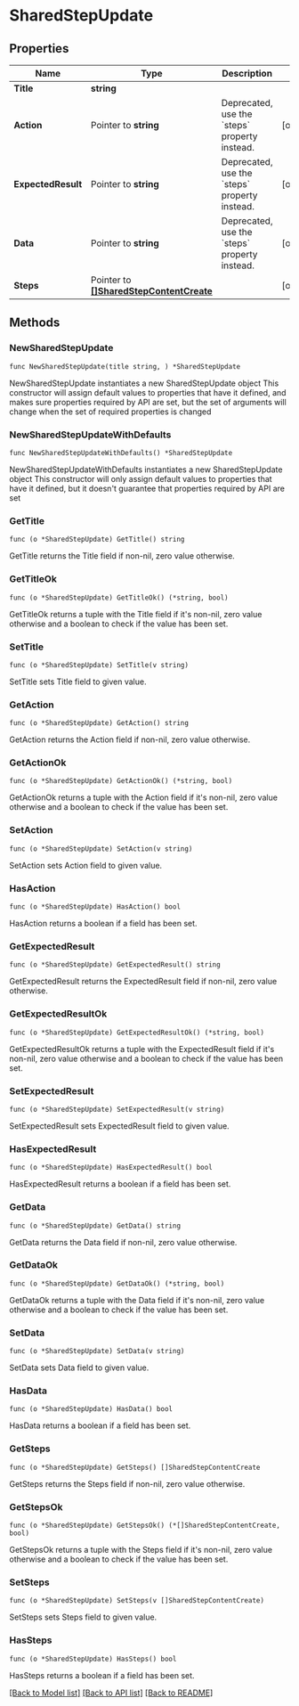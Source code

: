 # SharedStepUpdate

## Properties

Name | Type | Description | Notes
------------ | ------------- | ------------- | -------------
**Title** | **string** |  | 
**Action** | Pointer to **string** | Deprecated, use the &#x60;steps&#x60; property instead. | [optional] 
**ExpectedResult** | Pointer to **string** | Deprecated, use the &#x60;steps&#x60; property instead. | [optional] 
**Data** | Pointer to **string** | Deprecated, use the &#x60;steps&#x60; property instead. | [optional] 
**Steps** | Pointer to [**[]SharedStepContentCreate**](SharedStepContentCreate.md) |  | [optional] 

## Methods

### NewSharedStepUpdate

`func NewSharedStepUpdate(title string, ) *SharedStepUpdate`

NewSharedStepUpdate instantiates a new SharedStepUpdate object
This constructor will assign default values to properties that have it defined,
and makes sure properties required by API are set, but the set of arguments
will change when the set of required properties is changed

### NewSharedStepUpdateWithDefaults

`func NewSharedStepUpdateWithDefaults() *SharedStepUpdate`

NewSharedStepUpdateWithDefaults instantiates a new SharedStepUpdate object
This constructor will only assign default values to properties that have it defined,
but it doesn't guarantee that properties required by API are set

### GetTitle

`func (o *SharedStepUpdate) GetTitle() string`

GetTitle returns the Title field if non-nil, zero value otherwise.

### GetTitleOk

`func (o *SharedStepUpdate) GetTitleOk() (*string, bool)`

GetTitleOk returns a tuple with the Title field if it's non-nil, zero value otherwise
and a boolean to check if the value has been set.

### SetTitle

`func (o *SharedStepUpdate) SetTitle(v string)`

SetTitle sets Title field to given value.


### GetAction

`func (o *SharedStepUpdate) GetAction() string`

GetAction returns the Action field if non-nil, zero value otherwise.

### GetActionOk

`func (o *SharedStepUpdate) GetActionOk() (*string, bool)`

GetActionOk returns a tuple with the Action field if it's non-nil, zero value otherwise
and a boolean to check if the value has been set.

### SetAction

`func (o *SharedStepUpdate) SetAction(v string)`

SetAction sets Action field to given value.

### HasAction

`func (o *SharedStepUpdate) HasAction() bool`

HasAction returns a boolean if a field has been set.

### GetExpectedResult

`func (o *SharedStepUpdate) GetExpectedResult() string`

GetExpectedResult returns the ExpectedResult field if non-nil, zero value otherwise.

### GetExpectedResultOk

`func (o *SharedStepUpdate) GetExpectedResultOk() (*string, bool)`

GetExpectedResultOk returns a tuple with the ExpectedResult field if it's non-nil, zero value otherwise
and a boolean to check if the value has been set.

### SetExpectedResult

`func (o *SharedStepUpdate) SetExpectedResult(v string)`

SetExpectedResult sets ExpectedResult field to given value.

### HasExpectedResult

`func (o *SharedStepUpdate) HasExpectedResult() bool`

HasExpectedResult returns a boolean if a field has been set.

### GetData

`func (o *SharedStepUpdate) GetData() string`

GetData returns the Data field if non-nil, zero value otherwise.

### GetDataOk

`func (o *SharedStepUpdate) GetDataOk() (*string, bool)`

GetDataOk returns a tuple with the Data field if it's non-nil, zero value otherwise
and a boolean to check if the value has been set.

### SetData

`func (o *SharedStepUpdate) SetData(v string)`

SetData sets Data field to given value.

### HasData

`func (o *SharedStepUpdate) HasData() bool`

HasData returns a boolean if a field has been set.

### GetSteps

`func (o *SharedStepUpdate) GetSteps() []SharedStepContentCreate`

GetSteps returns the Steps field if non-nil, zero value otherwise.

### GetStepsOk

`func (o *SharedStepUpdate) GetStepsOk() (*[]SharedStepContentCreate, bool)`

GetStepsOk returns a tuple with the Steps field if it's non-nil, zero value otherwise
and a boolean to check if the value has been set.

### SetSteps

`func (o *SharedStepUpdate) SetSteps(v []SharedStepContentCreate)`

SetSteps sets Steps field to given value.

### HasSteps

`func (o *SharedStepUpdate) HasSteps() bool`

HasSteps returns a boolean if a field has been set.


[[Back to Model list]](../README.md#documentation-for-models) [[Back to API list]](../README.md#documentation-for-api-endpoints) [[Back to README]](../README.md)


